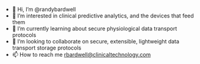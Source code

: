 - 👋 Hi, I’m @randybardwell
- 👀 I’m interested in clinical predictive analytics, and the devices that feed them
- 🌱 I’m currently learning about secure physiological data transport protocols
- 💞️ I’m looking to collaborate on secure, extensible, lightweight data transport storage protocols
- 📫 How to reach me rbardwell@clinicaltechnology.com

<!---
randybardwell/randybardwell is a ✨ special ✨ repository because its `README.md` (this file) appears on your GitHub profile.
You can click the Preview link to take a look at your changes.
--->
